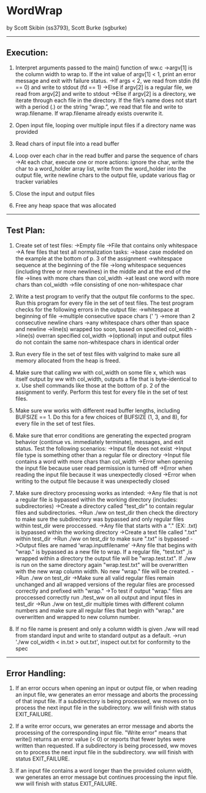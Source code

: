 # WordWrap
by Scott Skibin (ss3793), Scott Burke (sgburke)

----------
Execution:
----------

1) Interpret arguments passed to the main() function of ww.c
    ->argv[1] is the column width to wrap to. If the int value of argv[1] < 1, print an error message and exit with failure status.
    ->If args < 2, we read from stdin (fd == 0) and write to stdout (fd == 1)
    ->Else if argv[2] is a regular file, we read from argv[2] and write to stdout
    ->Else if argv[2] is a directory, we iterate through each file in the directory. If the file’s name does not start with a period (.) or the string “wrap.”, we read that file and write to wrap.filename. If wrap.filename already exists overwrite it.

2) Open input file, looping over multiple input files if a directory name was provided

3) Read chars of input file into a read buffer

4) Loop over each char in the read buffer and parse the sequence of chars
    ->At each char, execute one or more actions: ignore the char, write the char to a word_holder array list, write from the word_holder into the output file, write newline chars to the output file, update various flag or tracker variables

5) Close the input and output files

6) Free any heap space that was allocated

----------
Test Plan:
----------

1) Create set of test files:
    ->Empty file
    ->File that contains only whitespace
    ->A few files that test all normalization tasks: 
        ->base case modeled on the example at the bottom of p. 3 of the assignment
        ->whitespace sequence at the beginning of the file
        ->long whitespace sequences (including three or more newlines) in the middle and at the end of the file
        ->lines with more chars than col_width
        ->at least one word with more chars than col_width
        ->file consisting of one non-whitespace char

2) Write a test program to verify that the output file conforms to the spec. Run this program for every file in the set of test files.
The test program checks for the following errors in the output file:
    ->whitespace at beginning of file
    ->multiple consecutive space chars (' ')
    ->more than 2 consecutive newline chars
    ->any whitespace chars other than space and newline
    ->line(s) wrapped too soon, based on specified col_width
    ->line(s) overran specified col_width 
    ->(optional) input and output files do not contain the same non-whitespace chars in identical order

3) Run every file in the set of test files with valgrind to make sure all memory allocated from the heap is freed.

4) Make sure that calling ww with col_width on some file x, which was itself output by ww with col_width, outputs a file that is byte-identical to x. Use shell commands like those at the bottom of p. 2 of the assignment to verify. Perform this test for every file in the set of test files.

5) Make sure ww works with different read buffer lengths, including BUFSIZE == 1. Do this for a few choices of BUFSIZE (1, 3, and 8), for every file in the set of test files.

6) Make sure that error conditions are generating the expected program behavior (continue vs. immediately terminate), messages, and exit status. Test the following scenarios:
    ->Input file does not exist
    ->Input file type is something other than a regular file or directory
    ->Input file contains a word with more chars than col_width
    ->Error when opening the input file because user read permission is turned off
    ->Error when reading the input file because it was unexpectedly closed
    ->Error when writing to the output file because it was unexpectedly closed

7) Make sure directory processing works as intended: 
    ->Any file that is not a regular file is bypassed within the working directory (includes: subdirectories)
        ->Create a directory called "test_dir" to contain regular files and subdirectories.
        ->Run ./ww on test_dir then check the directory to make sure the subdirectory was bypassed and only regular files within test_dir were proccessed.
    ->Any file that starts with a "." (EX: .txt) is bypassed within the working directory
        ->Create a text file called ".txt" within test_dir
        ->Run ./ww on test_dir to make sure ".txt" is bypassed
    ->Output files are named ‘wrap.inputfilename’
        ->Any file that begins with "wrap." is bypassed as a new file to wrap.  If a regular file, "test.txt" ,is wrapped within a directory the output file will be "wrap.test.txt".  If ./ww is run on the same directory again "wrap.test.txt" will be overwritten with the new wrap column width.  No new "wrap." file will be created.
        ->Run ./ww on test_dir
        ->Make sure all valid regular files remain unchanged and all wrapped versions of the regular files are processed correctly and prefixed with "wrap."
        ->To test if output "wrap." files are proccessed correctly run ./test_ww on all output and input files in test_dir
        ->Run ./ww on test_dir multiple times with different column numbers and make sure all regular files that begin with "wrap." are overwritten and wrapped to new column number.

8) If no file name is present and only a column width is given ./ww will read from standard input and write to standard output as a default.
    ->run './ww col_width < in.txt > out.txt', inspect out.txt for conformity to the spec

---------------
Error Handling:
---------------

1) If an error occurs when opening an input or output file, or when reading an input file, ww generates an error message and aborts the processing of that input file. If a subdirectory is being processed, ww moves on to process the next input file in the subdirectory. ww will finish with status EXIT_FAILURE.

2) If a write error occurs, ww generates an error message and aborts the processing of the corresponding input file. "Write error" means that write() returns an error value (< 0) or reports that fewer bytes were written than requested. If a subdirectory is being processed, ww moves on to process the next input file in the subdirectory. ww will finish with status EXIT_FAILURE.

3) If an input file contains a word longer than the provided column width, ww generates an error message but continues processing the input file. ww will finish with status EXIT_FAILURE.
